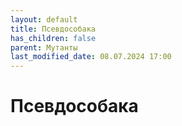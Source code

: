 ```yaml
---
layout: default
title: Псевдособака
has_children: false
parent: Мутанты
last_modified_date: 08.07.2024 17:00
---
```


# Псевдособака